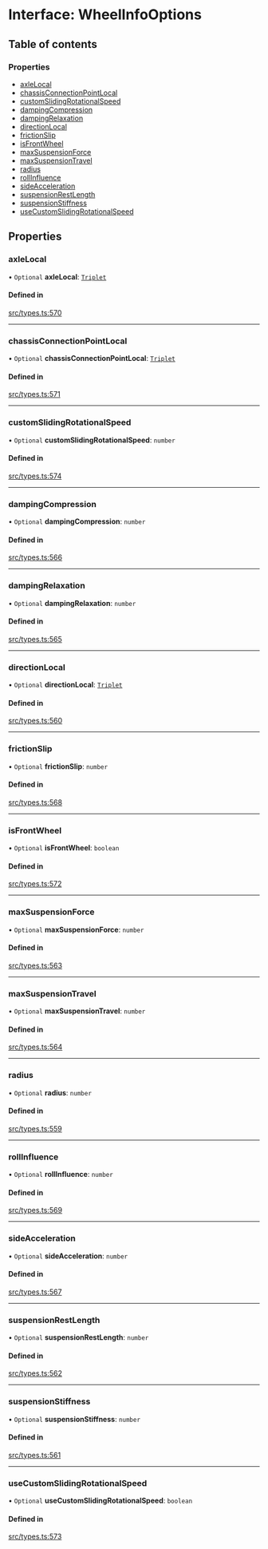 # Interface: WheelInfoOptions

## Table of contents

### Properties

- [axleLocal](WheelInfoOptions.md#axlelocal)
- [chassisConnectionPointLocal](WheelInfoOptions.md#chassisconnectionpointlocal)
- [customSlidingRotationalSpeed](WheelInfoOptions.md#customslidingrotationalspeed)
- [dampingCompression](WheelInfoOptions.md#dampingcompression)
- [dampingRelaxation](WheelInfoOptions.md#dampingrelaxation)
- [directionLocal](WheelInfoOptions.md#directionlocal)
- [frictionSlip](WheelInfoOptions.md#frictionslip)
- [isFrontWheel](WheelInfoOptions.md#isfrontwheel)
- [maxSuspensionForce](WheelInfoOptions.md#maxsuspensionforce)
- [maxSuspensionTravel](WheelInfoOptions.md#maxsuspensiontravel)
- [radius](WheelInfoOptions.md#radius)
- [rollInfluence](WheelInfoOptions.md#rollinfluence)
- [sideAcceleration](WheelInfoOptions.md#sideacceleration)
- [suspensionRestLength](WheelInfoOptions.md#suspensionrestlength)
- [suspensionStiffness](WheelInfoOptions.md#suspensionstiffness)
- [useCustomSlidingRotationalSpeed](WheelInfoOptions.md#usecustomslidingrotationalspeed)

## Properties

### axleLocal

• `Optional` **axleLocal**: [`Triplet`](../modules.md#triplet)

#### Defined in

[src/types.ts:570](https://gitlab.com/rapidajs/rapida/-/blob/ac79872/packages/rapida-physics/src/types.ts#L570)

___

### chassisConnectionPointLocal

• `Optional` **chassisConnectionPointLocal**: [`Triplet`](../modules.md#triplet)

#### Defined in

[src/types.ts:571](https://gitlab.com/rapidajs/rapida/-/blob/ac79872/packages/rapida-physics/src/types.ts#L571)

___

### customSlidingRotationalSpeed

• `Optional` **customSlidingRotationalSpeed**: `number`

#### Defined in

[src/types.ts:574](https://gitlab.com/rapidajs/rapida/-/blob/ac79872/packages/rapida-physics/src/types.ts#L574)

___

### dampingCompression

• `Optional` **dampingCompression**: `number`

#### Defined in

[src/types.ts:566](https://gitlab.com/rapidajs/rapida/-/blob/ac79872/packages/rapida-physics/src/types.ts#L566)

___

### dampingRelaxation

• `Optional` **dampingRelaxation**: `number`

#### Defined in

[src/types.ts:565](https://gitlab.com/rapidajs/rapida/-/blob/ac79872/packages/rapida-physics/src/types.ts#L565)

___

### directionLocal

• `Optional` **directionLocal**: [`Triplet`](../modules.md#triplet)

#### Defined in

[src/types.ts:560](https://gitlab.com/rapidajs/rapida/-/blob/ac79872/packages/rapida-physics/src/types.ts#L560)

___

### frictionSlip

• `Optional` **frictionSlip**: `number`

#### Defined in

[src/types.ts:568](https://gitlab.com/rapidajs/rapida/-/blob/ac79872/packages/rapida-physics/src/types.ts#L568)

___

### isFrontWheel

• `Optional` **isFrontWheel**: `boolean`

#### Defined in

[src/types.ts:572](https://gitlab.com/rapidajs/rapida/-/blob/ac79872/packages/rapida-physics/src/types.ts#L572)

___

### maxSuspensionForce

• `Optional` **maxSuspensionForce**: `number`

#### Defined in

[src/types.ts:563](https://gitlab.com/rapidajs/rapida/-/blob/ac79872/packages/rapida-physics/src/types.ts#L563)

___

### maxSuspensionTravel

• `Optional` **maxSuspensionTravel**: `number`

#### Defined in

[src/types.ts:564](https://gitlab.com/rapidajs/rapida/-/blob/ac79872/packages/rapida-physics/src/types.ts#L564)

___

### radius

• `Optional` **radius**: `number`

#### Defined in

[src/types.ts:559](https://gitlab.com/rapidajs/rapida/-/blob/ac79872/packages/rapida-physics/src/types.ts#L559)

___

### rollInfluence

• `Optional` **rollInfluence**: `number`

#### Defined in

[src/types.ts:569](https://gitlab.com/rapidajs/rapida/-/blob/ac79872/packages/rapida-physics/src/types.ts#L569)

___

### sideAcceleration

• `Optional` **sideAcceleration**: `number`

#### Defined in

[src/types.ts:567](https://gitlab.com/rapidajs/rapida/-/blob/ac79872/packages/rapida-physics/src/types.ts#L567)

___

### suspensionRestLength

• `Optional` **suspensionRestLength**: `number`

#### Defined in

[src/types.ts:562](https://gitlab.com/rapidajs/rapida/-/blob/ac79872/packages/rapida-physics/src/types.ts#L562)

___

### suspensionStiffness

• `Optional` **suspensionStiffness**: `number`

#### Defined in

[src/types.ts:561](https://gitlab.com/rapidajs/rapida/-/blob/ac79872/packages/rapida-physics/src/types.ts#L561)

___

### useCustomSlidingRotationalSpeed

• `Optional` **useCustomSlidingRotationalSpeed**: `boolean`

#### Defined in

[src/types.ts:573](https://gitlab.com/rapidajs/rapida/-/blob/ac79872/packages/rapida-physics/src/types.ts#L573)
